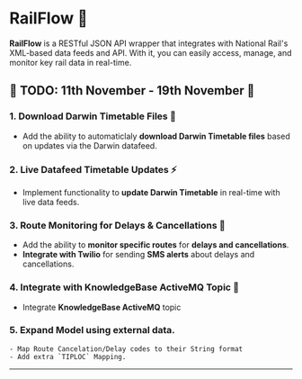 # RailFlow 🚂

**RailFlow** is a RESTful JSON API wrapper that integrates with National Rail's XML-based data feeds and API. With it, you can easily access, manage, and monitor key rail data in real-time.

## 🚧 **TODO: 11th November - 19th November** 🚧

### 1. **Download Darwin Timetable Files 📅**
   - Add the ability to automaticlaly **download Darwin Timetable files** based on updates via the Darwin datafeed.

### 2. **Live Datafeed Timetable Updates ⚡**
   - Implement functionality to **update Darwin Timetable** in real-time with live data feeds.

### 3. **Route Monitoring for Delays & Cancellations 🚨**
   - Add the ability to **monitor specific routes** for **delays and cancellations**.
   - **Integrate with Twilio** for sending **SMS alerts** about delays and cancellations.

### 4. **Integrate with KnowledgeBase ActiveMQ Topic 🔗**
   - Integrate **KnowledgeBase ActiveMQ** topic

### 5. Expand Model using external data. 
    - Map Route Cancelation/Delay codes to their String format 
    - Add extra `TIPLOC` Mapping.

---
